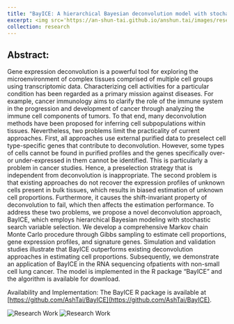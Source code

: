 ```yaml
---
title: "BayICE: A hierarchical Bayesian deconvolution model with stochastic search variable selection"
excerpt: <img src='https://an-shun-tai.github.io/anshun.tai/images/research_work2-1.png'> & <img src='https://an-shun-tai.github.io/anshun.tai/images/research_work2-2.png'>
collection: research
---
```


Abstract:
-----
Gene expression deconvolution is a powerful tool for exploring the microenvironment of complex tissues comprised of multiple cell groups using transcriptomic data. Characterizing cell activities for a particular condition has been regarded as a primary mission against diseases. For example, cancer immunology aims to clarify the role of the immune system in the progression and development of cancer through analyzing the immune cell components of tumors. To that end, many deconvolution methods have been proposed for inferring cell subpopulations within tissues. Nevertheless, two problems limit the practicality of current approaches. First, all approaches use external purified data to preselect cell type-specific genes that contribute to deconvolution. However, some types of cells cannot be found in purified profiles and the genes specifically over- or under-expressed in them cannot be identified. This is particularly a problem in cancer studies. Hence, a preselection strategy that is independent from deconvolution is inappropriate. The second problem is that existing approaches do not recover the expression profiles of unknown cells present in bulk tissues, which results in biased estimation of unknown cell proportions. Furthermore, it causes the shift-invariant property of deconvolution to fail, which then affects the estimation performance. To address these two problems, we propose a novel deconvolution approach, BayICE, which employs hierarchical Bayesian modeling with stochastic search variable selection. We develop a comprehensive Markov chain Monte Carlo procedure through Gibbs sampling to estimate cell proportions, gene expression profiles, and signature genes. Simulation and validation studies illustrate that BayICE outperforms existing deconvolution approaches in estimating cell proportions. Subsequently, we demonstrate an application of BayICE in the RNA sequencing ofpatients with non-small cell lung cancer. The model is implemented in the R package “BayICE” and the algorithm is available for download.

Availability and Implementation: The BayICE R package is available at [https://github.com/AshTai/BayICE](https://github.com/AshTai/BayICE).

![Research Work](https://an-shun-tai.github.io/anshun.tai/images/research_work2-1.png)
![Research Work](https://an-shun-tai.github.io/anshun.tai/images/research_work2-2.png)
